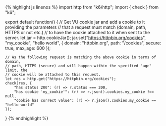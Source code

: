 {% highlight js linenos %}
import http from "k6/http";
import { check } from "k6";

export default function() {
    // Get VU cookie jar and add a cookie to it providing the parameters
    // that a request must match (domain, path, HTTPS or not etc.) 
    // to have the cookie attached to it when sent to the server.
    let jar = http.cookieJar();
    jar.set("https://httpbin.org/cookies", "my_cookie", "hello world",
            { domain: "httpbin.org", path: "/cookies", secure: true, max_age: 600 });

    // As the following request is matching the above cookie in terms of domain,
    // path, HTTPS (secure) and will happen within the specified "age" limit, the
    // cookie will be attached to this request.
    let res = http.get("https://httpbin.org/cookies");
    check(res, {
        "has status 200": (r) => r.status === 200,
        "has cookie 'my_cookie'": (r) => r.json().cookies.my_cookie !== null,
        "cookie has correct value": (r) => r.json().cookies.my_cookie == "hello world"
    });
}
{% endhighlight %}
